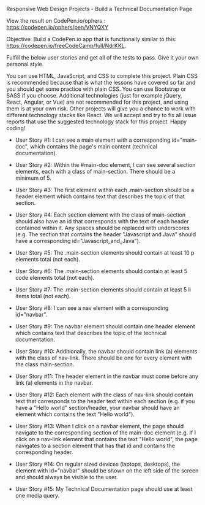 Responsive Web Design Projects - Build a Technical Documentation Page

View the result on CodePen.io/ophers : https://codepen.io/ophers/pen/VNYQXY

Objective: Build a CodePen.io app that is functionally similar to this: https://codepen.io/freeCodeCamp/full/NdrKKL.

Fulfill the below user stories and get all of the tests to pass. Give it your own personal style.

You can use HTML, JavaScript, and CSS to complete this project. Plain CSS is recommended because that is what the lessons have covered so far and you should get some practice with plain CSS. You can use Bootstrap or SASS if you choose. Additional technologies (just for example jQuery, React, Angular, or Vue) are not recommended for this project, and using them is at your own risk. Other projects will give you a chance to work with different technology stacks like React. We will accept and try to fix all issue reports that use the suggested technology stack for this project. Happy coding!

- User Story #1: I can see a main element with a corresponding id="main-doc", which contains the page's main content (technical documentation).

- User Story #2: Within the #main-doc element, I can see several section elements, each with a class of main-section. There should be a minimum of 5.

- User Story #3: The first element within each .main-section should be a header element which contains text that describes the topic of that section.

- User Story #4: Each section element with the class of main-section should also have an id that corresponds with the text of each header contained within it. Any spaces should be replaced with underscores (e.g. The section that contains the header "Javascript and Java" should have a corresponding id="Javascript_and_Java").

- User Story #5: The .main-section elements should contain at least 10 p elements total (not each).

- User Story #6: The .main-section elements should contain at least 5 code elements total (not each).

- User Story #7: The .main-section elements should contain at least 5 li items total (not each).

- User Story #8: I can see a nav element with a corresponding id="navbar".

- User Story #9: The navbar element should contain one header element which contains text that describes the topic of the technical documentation.

- User Story #10: Additionally, the navbar should contain link (a) elements with the class of nav-link. There should be one for every element with the class main-section.

- User Story #11: The header element in the navbar must come before any link (a) elements in the navbar.

- User Story #12: Each element with the class of nav-link should contain text that corresponds to the header text within each section (e.g. if you have a "Hello world" section/header, your navbar should have an element which contains the text "Hello world").

- User Story #13: When I click on a navbar element, the page should navigate to the corresponding section of the main-doc element (e.g. If I click on a nav-link element that contains the text "Hello world", the page navigates to a section element that has that id and contains the corresponding header.

- User Story #14: On regular sized devices (laptops, desktops), the element with id="navbar" should be shown on the left side of the screen and should always be visible to the user.

- User Story #15: My Technical Documentation page should use at least one media query.
